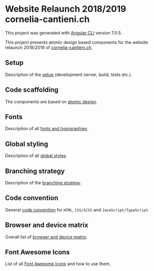 # Website Relaunch 2018/2019 cornelia-cantieni.ch

This project was generated with [Angular CLI](https://github.com/angular/angular-cli) version 7.0.5.

This project presents atomic design based components for the website relaunch 2018/2019 of [cornelia-cantieni.ch](http://www.cornelia-cantieni.ch/#/home).

## Setup
Description of the [setup](src/docs/setup.md) (development server, build, tests etc.).

## Code scaffolding

The components are based on [atomic design](src/docs/code-scaffolding.md).

## Fonts

Description of all [fonts and typographies](src/docs/fonts-typo.md).

## Global styling

Description of all [global styles](src/docs/global-styles.md).

## Branching strategy

Description of the [branching strategy](src/docs/branching-strategy.md).

## Code convention

General [code convention](src/docs/code-convention.md) for `HTML`, `CSS/SCSS` and `JavaScript/TypeScript`.

## Browser and device matrix

Overall list of [browser and device matrix](src/docs/browser-device-matrix.md).

## Font Awesome Icons

List of all [Font Awesome Icons](src/docs/font-awesome-icons.md) and how to use them.

